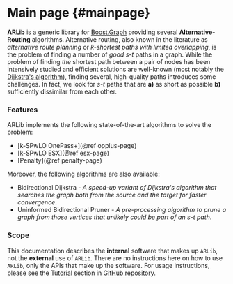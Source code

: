 # Main page {#mainpage}

**ARLib** is a generic library for [Boost.Graph][boost-graph] providing several
**Alternative-Routing** algorithms. Alternative routing, also known in the
literature as *alternative route planning* or *k-shortest paths with limited
overlapping*, is the problem of finding a number of *good s-t* paths in a graph.
While the problem of finding *the* shortest path between a pair of nodes has
been intensively studied and efficient solutions are well-known (most notably
the [Dijkstra's algorithm]), finding several, high-quality paths introduces some
challenges. In fact, we look for *s-t* paths that are **a)** as short as
possible **b)** sufficiently dissimilar from each other.

### Features

ARLib implements the following state-of-the-art algorithms to solve the problem:
 - [k-SPwLO OnePass+](@ref opplus-page)
 - [k-SPwLO ESX](@ref esx-page)
 - [Penalty](@ref penalty-page)

Moreover, the following algorithms are also available:
 - Bidirectional Dijkstra - *A speed-up variant of Dijkstra's algorithm that
   searches the graph both from the source and the target for faster
   convergence*.
 - Uninformed Bidirectional Pruner - *A pre-processing algorithm to prune a 
   graph from those vertices that unlikely could be part of an s-t path*.

### Scope

This documentation describes the **internal** software that makes up `ARLib`, not the **external** use of `ARLib`. There are no instructions here on how to use `ARLib`, only the APIs that make up the software. For usage instructions, please see the [Tutorial][tutorial] section in [GitHub repository][github].

[Dijkstra's algorithm]: https://en.wikipedia.org/wiki/Dijkstra%27s_algorithm
[boost-graph]: https://www.boost.org/doc/libs/1_68_0/libs/graph/doc/index.html
[tutorial]: https://github.com/leonardoarcari/arlib#getting--started
[github]: https://github.com/leonardoarcari/arlib
